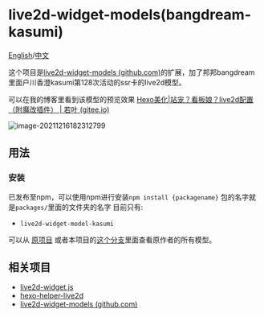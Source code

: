 # live2d-widget-models(bangdream-kasumi)

[English](README-en.md)/[中文](README.md)

这个项目是[live2d-widget-models (github.com)](https://github.com/xiazeyu/live2d-widget-models)的扩展，加了邦邦bangdream里面户川香澄kasumi第128次活动的ssr卡的live2d模型。

可以在我的博客里看到该模型的预览效果 [Hexo美化|站宠？看板娘？live2d配置（附魔改插件） | 若叶 (gitee.io)](https://augu1sto.gitee.io/ee36c104ddd2/)

![image-20211216182312799](https://gitee.com/Augu1sto/imageHost/raw/master/BlogImg/202112161823936.png)

## 用法

### 安装

已发布至npm，可以使用npm进行安装`npm install {packagename}`
包的名字就是`packages/`里面的文件夹的名字
目前只有:

- `live2d-widget-model-kasumi`

可以从 [原项目](https://github.com/xiazeyu/live2d-widget-models) 或者本项目的[这个分支](https://github.com/Augu1sto/live2d-widget-models/tree/originalfromxiazeyu)里面查看原作者的所有模型。

 

## 相关项目

- [live2d-widget.js](https://github.com/xiazeyu/live2d-widget.js)
- [hexo-helper-live2d](https://github.com/EYHN/hexo-helper-live2d)
- [live2d-widget-models (github.com)](https://github.com/xiazeyu/live2d-widget-models)
